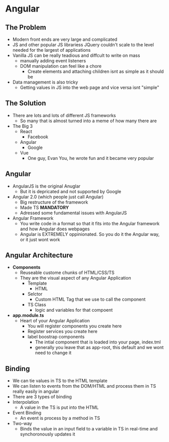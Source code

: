 # Angular

## The Problem
- Modern front ends are very large and complicated
- JS and other popular JS librariess JQuery couldn't scale to the level needed for the largest of applications
- Vanilla JS can be really teadious and diffcult to write on mass
    - manually adding event listeners
    - DOM manipulation can feel like a chore
        - Create elements and attaching children isnt as simple as it should be
- Data management is also tricky 
    - Getting values in JS into the web page and vice versa isnt "simple"

## The Solution
- There are lots and lots of different JS frameworks
    - So many that is almost turned into a meme of how many there are
- The Big 3
    - React
        - Facebook
    - Angular
        - Google
    - Vue
        - One guy, Evan You, he wrote fun and it became very popular

## Angular
- AngularJS is the original Anuglar
    - But it is depricated and not supported by Google
- Angular 2.0 (which people just call Angular)
    - Big restructure of the framework
    - Made TS **MANDATORY**
    - Adressed some fundamental issues with AngularJS
- Angular Framework
    - You write code in a format so that it fits into the Angular framework and how Angular does webpages
    - Angular is EXTREMELY oppinionated. So you do it the Angular way, or it just wont work

## Angular Architecture
- **Components**
    - Reuseable custome chunks of HTML/CSS/TS
    - They are the visual aspect of any Angular Application
        - Template
            - HTML
        - Selctor
            - Custom HTML Tag that we use to call the component
        - TS Class
            - logic and variables for that compoent
- **app.module.ts**
    - Heart of your Angular Application
        - You will register components you  create here
        - Register services you create here
        - label boostrap components
            - The intial component that is loaded into your page, index.tml
            - generally you leave that as app-root, this default and we wont need to change it

## Binding
- We can tie values in TS to the HTML template
- We can listen to events from the DOM/HTML and process them in TS really easily in angular
- There are 3 types of binding
- Interpolation
    - A value in the TS is put into the HTML
- Event Binding
    - An event is process by a method in TS
- Two-way
    - Binds the value in an input field to a variable in TS in real-time and synchoronously updates it